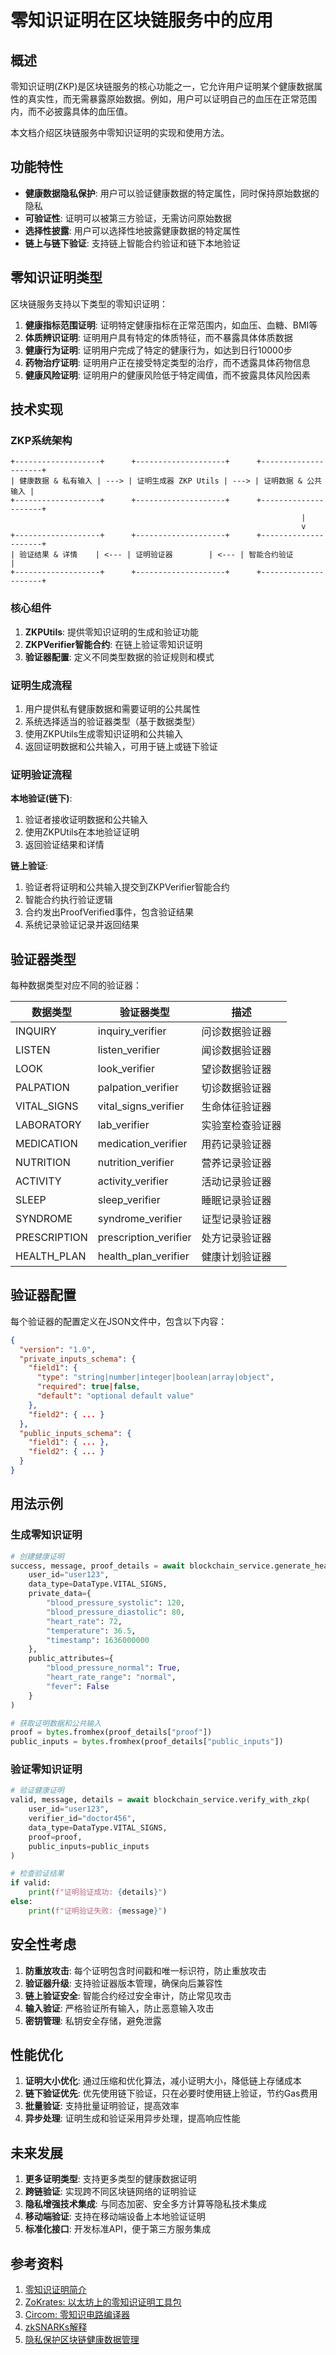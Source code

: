 # 零知识证明在区块链服务中的应用

## 概述

零知识证明(ZKP)是区块链服务的核心功能之一，它允许用户证明某个健康数据属性的真实性，而无需暴露原始数据。例如，用户可以证明自己的血压在正常范围内，而不必披露具体的血压值。

本文档介绍区块链服务中零知识证明的实现和使用方法。

## 功能特性

- **健康数据隐私保护**: 用户可以验证健康数据的特定属性，同时保持原始数据的隐私
- **可验证性**: 证明可以被第三方验证，无需访问原始数据
- **选择性披露**: 用户可以选择性地披露健康数据的特定属性
- **链上与链下验证**: 支持链上智能合约验证和链下本地验证

## 零知识证明类型

区块链服务支持以下类型的零知识证明：

1. **健康指标范围证明**: 证明特定健康指标在正常范围内，如血压、血糖、BMI等
2. **体质辨识证明**: 证明用户具有特定的体质特征，而不暴露具体体质数据
3. **健康行为证明**: 证明用户完成了特定的健康行为，如达到日行10000步
4. **药物治疗证明**: 证明用户正在接受特定类型的治疗，而不透露具体药物信息
5. **健康风险证明**: 证明用户的健康风险低于特定阈值，而不披露具体风险因素

## 技术实现

### ZKP系统架构

```
+-------------------+      +--------------------+      +---------------------+
| 健康数据 & 私有输入 | ---> | 证明生成器 ZKP Utils | ---> | 证明数据 & 公共输入 |
+-------------------+      +--------------------+      +---------------------+
                                                                 |
                                                                 v
+-------------------+      +--------------------+      +---------------------+
| 验证结果 & 详情    | <--- | 证明验证器        | <--- | 智能合约验证        |
+-------------------+      +--------------------+      +---------------------+
```

### 核心组件

1. **ZKPUtils**: 提供零知识证明的生成和验证功能
2. **ZKPVerifier智能合约**: 在链上验证零知识证明
3. **验证器配置**: 定义不同类型数据的验证规则和模式

### 证明生成流程

1. 用户提供私有健康数据和需要证明的公共属性
2. 系统选择适当的验证器类型（基于数据类型）
3. 使用ZKPUtils生成零知识证明和公共输入
4. 返回证明数据和公共输入，可用于链上或链下验证

### 证明验证流程

**本地验证(链下)**:
1. 验证者接收证明数据和公共输入
2. 使用ZKPUtils在本地验证证明
3. 返回验证结果和详情

**链上验证**:
1. 验证者将证明和公共输入提交到ZKPVerifier智能合约
2. 智能合约执行验证逻辑
3. 合约发出ProofVerified事件，包含验证结果
4. 系统记录验证记录并返回结果

## 验证器类型

每种数据类型对应不同的验证器：

| 数据类型 | 验证器类型 | 描述 |
|---------|-----------|------|
| INQUIRY | inquiry_verifier | 问诊数据验证器 |
| LISTEN | listen_verifier | 闻诊数据验证器 |
| LOOK | look_verifier | 望诊数据验证器 |
| PALPATION | palpation_verifier | 切诊数据验证器 |
| VITAL_SIGNS | vital_signs_verifier | 生命体征验证器 |
| LABORATORY | lab_verifier | 实验室检查验证器 |
| MEDICATION | medication_verifier | 用药记录验证器 |
| NUTRITION | nutrition_verifier | 营养记录验证器 |
| ACTIVITY | activity_verifier | 活动记录验证器 |
| SLEEP | sleep_verifier | 睡眠记录验证器 |
| SYNDROME | syndrome_verifier | 证型记录验证器 |
| PRESCRIPTION | prescription_verifier | 处方记录验证器 |
| HEALTH_PLAN | health_plan_verifier | 健康计划验证器 |

## 验证器配置

每个验证器的配置定义在JSON文件中，包含以下内容：

```json
{
  "version": "1.0",
  "private_inputs_schema": {
    "field1": {
      "type": "string|number|integer|boolean|array|object",
      "required": true|false,
      "default": "optional default value"
    },
    "field2": { ... }
  },
  "public_inputs_schema": {
    "field1": { ... },
    "field2": { ... }
  }
}
```

## 用法示例

### 生成零知识证明

```python
# 创建健康证明
success, message, proof_details = await blockchain_service.generate_health_proof(
    user_id="user123",
    data_type=DataType.VITAL_SIGNS,
    private_data={
        "blood_pressure_systolic": 120,
        "blood_pressure_diastolic": 80,
        "heart_rate": 72,
        "temperature": 36.5,
        "timestamp": 1636000000
    },
    public_attributes={
        "blood_pressure_normal": True,
        "heart_rate_range": "normal",
        "fever": False
    }
)

# 获取证明数据和公共输入
proof = bytes.fromhex(proof_details["proof"])
public_inputs = bytes.fromhex(proof_details["public_inputs"])
```

### 验证零知识证明

```python
# 验证健康证明
valid, message, details = await blockchain_service.verify_with_zkp(
    user_id="user123",
    verifier_id="doctor456",
    data_type=DataType.VITAL_SIGNS,
    proof=proof,
    public_inputs=public_inputs
)

# 检查验证结果
if valid:
    print(f"证明验证成功: {details}")
else:
    print(f"证明验证失败: {message}")
```

## 安全性考虑

1. **防重放攻击**: 每个证明包含时间戳和唯一标识符，防止重放攻击
2. **验证器升级**: 支持验证器版本管理，确保向后兼容性
3. **链上验证安全**: 智能合约经过安全审计，防止常见攻击
4. **输入验证**: 严格验证所有输入，防止恶意输入攻击
5. **密钥管理**: 私钥安全存储，避免泄露

## 性能优化

1. **证明大小优化**: 通过压缩和优化算法，减小证明大小，降低链上存储成本
2. **链下验证优先**: 优先使用链下验证，只在必要时使用链上验证，节约Gas费用
3. **批量验证**: 支持批量证明验证，提高效率
4. **异步处理**: 证明生成和验证采用异步处理，提高响应性能

## 未来发展

1. **更多证明类型**: 支持更多类型的健康数据证明
2. **跨链验证**: 实现跨不同区块链网络的证明验证
3. **隐私增强技术集成**: 与同态加密、安全多方计算等隐私技术集成
4. **移动端验证**: 支持在移动端设备上本地验证证明
5. **标准化接口**: 开发标准API，便于第三方服务集成

## 参考资料

1. [零知识证明简介](https://z.cash/technology/zksnarks/)
2. [ZoKrates: 以太坊上的零知识证明工具包](https://zokrates.github.io/)
3. [Circom: 零知识电路编译器](https://docs.circom.io/)
4. [zkSNARKs解释](https://medium.com/@VitalikButerin/quadratic-arithmetic-programs-from-zero-to-hero-f6d558cea649)
5. [隐私保护区块链健康数据管理](https://www.ncbi.nlm.nih.gov/pmc/articles/PMC7349406/) 